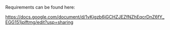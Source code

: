 Requirements can be found here:

https://docs.google.com/document/d/1vKigzb6jGCHZJEZfNZhEqcrDnZ6fY_EGG151jplftmg/edit?usp=sharing